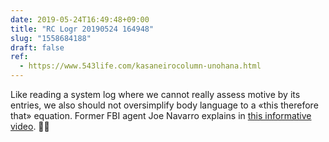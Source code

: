 ```yaml
---
date: 2019-05-24T16:49:48+09:00
title: "RC Logr 20190524 164948"
slug: "1558684188"
draft: false
ref:
  - https://www.543life.com/kasaneirocolumn-unohana.html
---
```


Like reading a system log where we cannot really assess motive by its entries, we also should not oversimplify body language to a «this therefore that» equation. Former FBI agent Joe Navarro explains in [this informative video](https://www.youtube.com/watch?v=4jwUXV4QaTw). 🕵🏻‍
